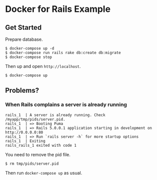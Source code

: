 # Docker for Rails Example

## Get Started

Prepare database.

```
$ docker-compose up -d
$ docker-compose run rails rake db:create db:migrate
$ docker-compose stop
```

Then up and open `http://localhost`.

```
$ docker-compose up
```

## Problems?

### When Rails complains a server is already running 

```
rails_1  | A server is already running. Check /myapp/tmp/pids/server.pid.
rails_1  | => Booting Puma
rails_1  | => Rails 5.0.0.1 application starting in development on http://0.0.0.0:80
rails_1  | => Run `rails server -h` for more startup options
rails_1  | Exiting
rails_rails_1 exited with code 1
```

You need to remove the pid file.

```
$ rm tmp/pids/server.pid
```

Then run `docker-compose up` as usual.
